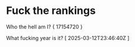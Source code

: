 # Fuck the rankings

Who the hell am I?
{ 17154720 }

What fucking year is it?
[ 2025-03-12T23:46:40Z ]
